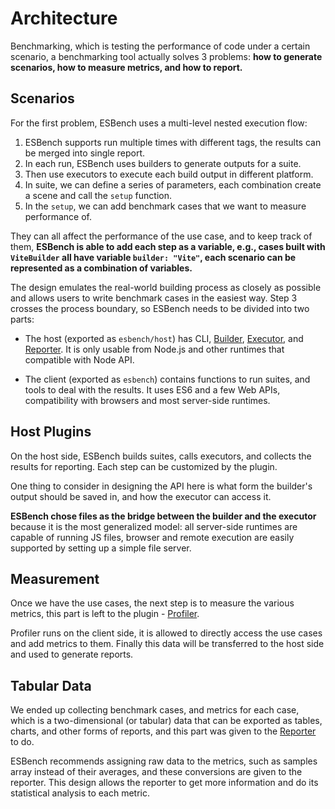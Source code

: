 # Architecture

Benchmarking, which is testing the performance of code under a certain scenario, a benchmarking tool actually solves 3 problems: **how to generate scenarios, how to measure metrics, and how to report.**

## Scenarios

For the first problem, ESBench uses a multi-level nested execution flow:

1. ESBench supports run multiple times with different tags, the results can be merged into single report.
2. In each run, ESBench uses builders to generate outputs for a suite.
3. Then use executors to execute each build output in different platform.
4. In suite, we can define a series of parameters, each combination create a scene and call the `setup` function.
5. In the `setup`, we can add benchmark cases that we want to measure performance of.

They can all affect the performance of the use case, and to keep track of them, **ESBench is able to add each step as a variable, e.g., cases built with `ViteBuilder` all have variable `builder: "Vite"`, each scenario can be represented as a combination of variables.**

The design emulates the real-world building process as closely as possible and allows users to write benchmark cases in the easiest way. Step 3 crosses the process boundary, so ESBench needs to be divided into two parts:

* The host (exported as `esbench/host`) has CLI, [Builder](./builder), [Executor](./executor), and [Reporter](../guide/reporters). It is only usable from Node.js and other runtimes that compatible with Node API.

* The client (exported as `esbench`) contains functions to run suites, and tools to deal with the results. It uses ES6 and a few Web APIs, compatibility with browsers and most server-side runtimes.

## Host Plugins

On the host side, ESBench builds suites, calls executors, and collects the results for reporting. Each step can be customized by the plugin.

One thing to consider in designing the API here is what form the builder's output should be saved in, and how the executor can access it.

**ESBench chose files as the bridge between the builder and the executor** because it is the most generalized model: all server-side runtimes are capable of running JS files, browser and remote execution are easily supported by setting up a simple file server.

## Measurement

Once we have the use cases, the next step is to measure the various metrics, this part is left to the plugin - [Profiler](./profiler).

Profiler runs on the client side, it is allowed to directly access the use cases and add metrics to them. Finally this data will be transferred to the host side and used to generate reports.

## Tabular Data

We ended up collecting benchmark cases, and metrics for each case, which is a two-dimensional (or tabular) data that can be exported as tables, charts, and other forms of reports, and this part was given to the [Reporter](../guide/reporters) to do.

ESBench recommends assigning raw data to the metrics, such as samples array instead of their averages, and these conversions are given to the reporter. This design allows the reporter to get more information and do its statistical analysis to each metric.
